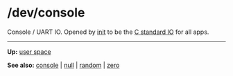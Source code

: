 # /dev/console

Console / UART IO. Opened by [init](../bin/init.md) to be the [C standard IO](../../misc/stdio.md) for all apps.

---
**Up:** [user space](../userspace.md)

**See also:** [console](console.md) | [null](null.md) | [random](random.md) | [zero](zero.md)
